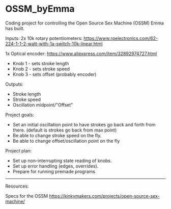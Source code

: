 # OSSM_byEmma
Coding project for controlling the Open Source Sex Machine (OSSM) Emma has built.

Inputs:
2x 10k rotary potentiometers: https://www.rpelectronics.com/62-224-1-1-2-watt-with-1a-switch-10k-linear.html

1x Optical encoder: https://www.aliexpress.com/item/32892974727.html


- Knob 1 - sets stroke length
- Knob 2 - sets stroke speed
- Knob 3 - sets offset (probably encoder)


Outputs:
- Stroke length
- Stroke speed
- Oscillation midpoint/"Offset"


Project goals:
* Set an initial oscillation point to have strokes go back and forth from there. (default is strokes go back from max point)
* Be able to change stroke speed on the fly.
* Be able to change offset/oscillation point on the fly


Project plan:
* Set up non-interrupting state reading of knobs.
* Set up error handling (edges, overrides).
* Prepare for running premade programs


------

Resources:

Specs for the OSSM
https://kinkymakers.com/projects/open-source-sex-machine/
